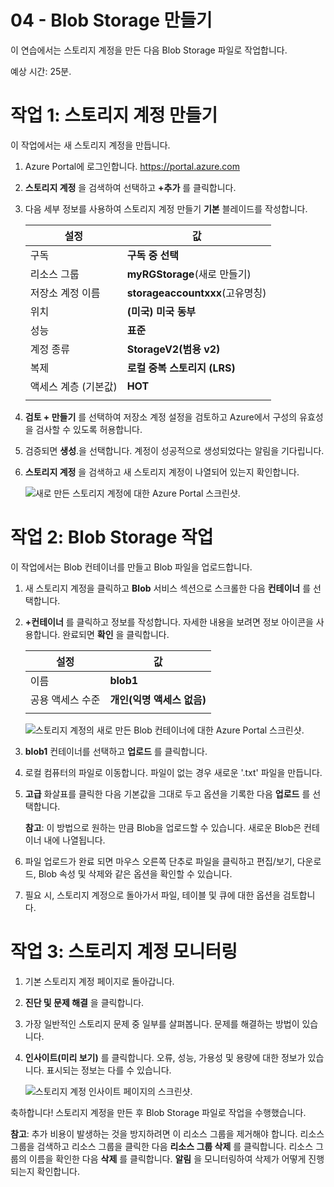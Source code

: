 ﻿---
wts:
    title: '04 - Blob Storage 만들기'
    module: '모듈 02 - 핵심 Azure 서비스'
---
# 04 - Blob Storage 만들기

이 연습에서는 스토리지 계정을 만든 다음 Blob Storage 파일로 작업합니다.

예상 시간: 25분. 

# 작업 1: 스토리지 계정 만들기

이 작업에서는 새 스토리지 계정을 만듭니다. 

1. Azure Portal에 로그인합니다. <a href="https://portal.azure.com" target="_blank"><span style="color: #0066cc;" color="#0066cc">https://portal.azure.com</span></a>

2. **스토리지 계정** 을 검색하여 선택하고 **+추가** 를 클릭합니다. 

3. 다음 세부 정보를 사용하여 스토리지 계정 만들기 **기본** 블레이드를 작성합니다.


    | 설정 | 값 | 
    | --- | --- |
    | 구독 | **구독 중 선택** |
    | 리소스 그룹 | **myRGStorage**(새로 만들기) |
    | 저장소 계정 이름 | **storageaccountxxx**(고유명칭) |
    | 위치 | **(미국) 미국 동부**  |
    | 성능 | **표준** |
    | 계정 종류 | **StorageV2(범용 v2)** |
    | 복제 | **로컬 중복 스토리지 (LRS)** |
    | 액세스 계층 (기본값) | **HOT** |
    | | |

5. **검토 + 만들기** 를 선택하여 저장소 계정 설정을 검토하고 Azure에서 구성의 유효성을 검사할 수 있도록 허용합니다. 

6. 검증되면 **생성**.을 선택합니다. 계정이 성공적으로 생성되었다는 알림을 기다립니다. 

7. **스토리지 계정** 을 검색하고 새 스토리지 계정이 나열되어 있는지 확인합니다.

    ![새로 만든 스토리지 계정에 대한 Azure Portal 스크린샷.](../images/0401.png)

# 작업 2: Blob Storage 작업

이 작업에서는 Blob 컨테이너를 만들고 Blob 파일을 업로드합니다. 

1. 새 스토리지 계정을 클릭하고 **Blob** 서비스 섹션으로 스크롤한 다음 **컨테이너** 를 선택합니다.

2. **+컨테이너** 를 클릭하고 정보를 작성합니다. 자세한 내용을 보려면 정보 아이콘을 사용합니다. 완료되면 **확인** 을 클릭합니다.


    | 설정 | 값 |
    | --- | --- |
    | 이름 | **blob1**  |
    | 공용 액세스 수준| **개인(익명 액세스 없음)** |
    | | |

    ![스토리지 계정의 새로 만든 Blob 컨테이너에 대한 Azure Portal 스크린샷.](../images/0402.png)

4. **blob1** 컨테이너를 선택하고 **업로드** 를 클릭합니다.

5. 로컬 컴퓨터의 파일로 이동합니다. 파일이 없는 경우 새로운 '.txt' 파일을 만듭니다. 

6. **고급** 화살표를 클릭한 다음 기본값을 그대로 두고 옵션을 기록한 다음 **업로드** 를 선택합니다.

    **참고**: 이 방법으로 원하는 만큼 Blob을 업로드할 수 있습니다. 새로운 Blob은 컨테이너 내에 나열됩니다.

7. 파일 업로드가 완료 되면 마우스 오른쪽 단추로 파일을 클릭하고 편집/보기, 다운로드, Blob 속성 및 삭제와 같은 옵션을 확인할 수 있습니다. 

8. 필요 시, 스토리지 계정으로 돌아가서 파일, 테이블 및 큐에 대한 옵션을 검토합니다.

# 작업 3: 스토리지 계정 모니터링

1. 기본 스토리지 계정 페이지로 돌아갑니다.

2. **진단 및 문제 해결** 을 클릭합니다. 

3. 가장 일반적인 스토리지 문제 중 일부를 살펴봅니다. 문제를 해결하는 방법이 있습니다.

4. **인사이트(미리 보기)** 를 클릭합니다. 오류, 성능, 가용성 및 용량에 대한 정보가 있습니다. 표시되는 정보는 다를 수 있습니다.

    ![스토리지 계정 인사이트 페이지의 스크린샷.](../images/0403.png)

축하합니다! 스토리지 계정을 만든 후 Blob Storage 파일로 작업을 수행했습니다.

**참고**: 추가 비용이 발생하는 것을 방지하려면 이 리소스 그룹을 제거해야 합니다. 리소스 그룹을 검색하고 리소스 그룹을 클릭한 다음 **리소스 그룹 삭제** 를 클릭합니다. 리소스 그룹의 이름을 확인한 다음 **삭제** 를 클릭합니다. **알림** 을 모니터링하여 삭제가 어떻게 진행되는지 확인합니다.
